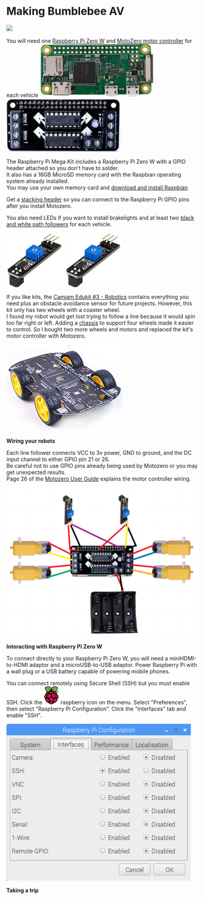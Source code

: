 # Making Bumblebee AV

<img src="images/semiYellow.png">

You will need one <a href="https://thepihut.com/collections/raspberry-pi/products/raspberry-pi-zero-w">Raspberry Pi Zero W</a> and
<a href="https://thepihut.com/products/motozero">MotoZero motor controller</a> for each vehicle
<img src="images/raspberryPiZero.png" width=300>
<img src="images/motozero2.png" width=300>

The Raspberry Pi Mega Kit includes a Raspberry Pi Zero W with a GPIO header attached so you don't have to solder.  
It also has a 16GB MicroSD memory card with the Raspbian operating system already installed.  
You may use your own memory card and <a href="https://www.raspberrypi.org/downloads/raspbian/">download and install Raspbian</a>

Get a <a href="https://www.adafruit.com/product/4079?gclid=EAIaIQobChMIn9_Huv_55gIV0RZ9Ch3ndg71EAQYBiABEgLLwvD_BwE">stacking header</a> 
so you can connect to the Raspberry Pi GPIO pins after you install Motozero.

You also need LEDs if you want to install brakelights and at least two <a href="https://www.amazon.com/RobotDyn-tracking-Arduino-projects-Digital/dp/B077SQ1NN4/ref=asc_df_B077SQ1NN4/?tag=&linkCode=df0&hvadid=380200604373&hvpos=1o4&hvnetw=g&hvrand=6984096978951811916&hvpone=&hvptwo=&hvqmt=&hvdev=c&hvdvcmdl=&hvlocint=&hvlocphy=9031390&hvtargid=pla-814806945521&ref=&adgrpid=82910274452&th=1">black and white path followers</a> for each vehicle. 

<img src="images/linefollower2.png" width=150>
<img src="images/linefollower2.png" width=150>

If you like kits, the <a href="https://thepihut.com/products/camjam-edukit-3-robotics">Camjam Edukit #3 - Robotics</a>
contains everything you need plus an obstacle avoidance sensor for future projects.
However, this kit only has two wheels with a coaster wheel.  
I found my robot would get lost trying to follow a line because it would spin too far right or left.
Adding a <a href="https://www.amazon.com/Robot-Chassis-Motor-Arduino-Raspberry/dp/B07F759T89/ref=asc_df_B07F759T89/?tag=hyprod-20&linkCode=df0&hvadid=312123579962&hvpos=1o13&hvnetw=g&hvrand=8626614890372170226&hvpone=&hvptwo=&hvqmt=&hvdev=c&hvdvcmdl=&hvlocint=&hvlocphy=9031390&hvtargid=pla-572041604638&psc=1&tag=&ref=&adgrpid=65834404201&hvpone=&hvptwo=&hvadid=312123579962&hvpos=1o13&hvnetw=g&hvrand=8626614890372170226&hvqmt=&hvdev=c&hvdvcmdl=&hvlocint=&hvlocphy=9031390&hvtargid=pla-572041604638">chassis</a>
to support four wheels made it easier to control.  So I bought two more wheels and motors and replaced the kit's motor controller with Motozero.

<img src="images/robotChassis2.png">

<b>Wiring your robots</b>

Each line follower connects VCC to 3v power, GND to ground, and the DC input channel to either GPIO pin 21 or 26.  
Be careful not to use GPIO pins already being used by Motozero or you may get unexpected results.  
Page 26 of the <a href="MotoZero_User_Guide_1.2.pdf">Motozero User Guide</a> explains the motor controller wiring.

<img src="images/wiringPlatooners.png" width=700>

<b>Interacting with Raspberry Pi Zero W</b>

To connect directly to your Raspberry Pi Zero W, you will need a miniHDMI-to-HDMI adaptor and a microUSB-to-USB adaptor.  Power Raspberry Pi with a wall plug or a USB battery capable of powering mobile phones.

You can connect remotely using Secure Shell (SSH) but you must enable SSH.  Click the <img src="images/raspberry.png" width=40> raspberry icon on the menu.  Select "Preferences", then select "Raspberry Pi Configuration".  Click the "Interfaces" tab and enable "SSH".  

<img src="images/SSH.png">

<b>Taking a trip</b>
